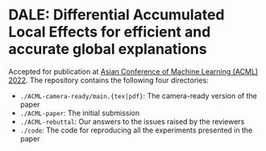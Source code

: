 # DALE: Differential Accumulated Local Effects for efficient and accurate global explanations

Accepted for publication at [Asian Conference of Machine Learning (ACML) 2022](https://www.acml-conf.org/2022/cfp.html). The repository contains the following four directories:

- `./ACML-camera-ready/main.{tex|pdf}`: The camera-ready version of the paper
- `./ACML-paper`: The initial submission
- `./ACML-rebuttal`: Our answers to the issues raised by the reviewers
- `./code`: The code for reproducing all the experiments presented in the paper
